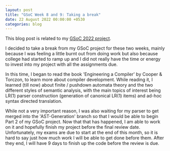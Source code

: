 ```yaml
---
layout: post
title: "GSoC Week 8 and 9: Taking a break"
date: 22 August 2022 00:00:00 +0530
categories: blog
---
```


This blog post is related to my <a href="https://summerofcode.withgoogle.com/programs/2022/projects/BrXiUNA2">GSoC 2022
project</a>.

I decided to take a break from my GSoC project for these two weeks, mainly because I was feeling a little burnt out from doing
work but also because college had started to ramp up and I did not really have the time or energy to invest into my 
project with all the assignments due.

In this time, I began to read the book 'Engineering a Compiler' by Cooper & Torczon, to learn
more about compiler development. While reading it, I learned (till now) about finite / pushdown automata theory and the
two different styles of semantic analysis, with the main topics of interest being LR(1) parser construction (generation
of canonical LR(1) items) and ad-hoc syntax directed translation.

While not a very important reason, I was also waiting for my parser to get merged into the 'AST-Generation' branch so that
I would be able to begin Part 2 of my GSoC project. Now that that has happened, I am able to work on it and hopefully
finish my project before the final review date. Unfortunately, my exams are due to start at the end of this month, so it
is hard to say just how much work I will be able to get done before them. After they end, I will have 9 days to finish
up the code before the review is due.
